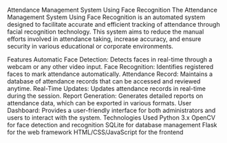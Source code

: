 Attendance Management System Using Face Recognition
The Attendance Management System Using Face Recognition is an automated system designed to facilitate accurate and efficient tracking of attendance through facial recognition technology. This system aims to reduce the manual efforts involved in attendance taking, increase accuracy, and ensure security in various educational or corporate environments.

Features
Automatic Face Detection: Detects faces in real-time through a webcam or any other video input.
Face Recognition: Identifies registered faces to mark attendance automatically.
Attendance Record: Maintains a database of attendance records that can be accessed and reviewed anytime.
Real-Time Updates: Updates attendance records in real-time during the session.
Report Generation: Generates detailed reports on attendance data, which can be exported in various formats.
User Dashboard: Provides a user-friendly interface for both administrators and users to interact with the system.
Technologies Used
Python 3.x
OpenCV for face detection and recognition
SQLite for database management
Flask for the web framework
HTML/CSS/JavaScript for the frontend
